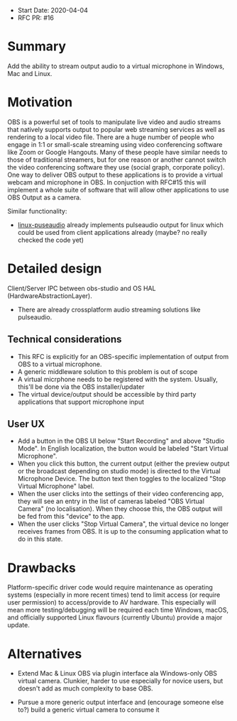 - Start Date: 2020-04-04
- RFC PR: #16

# Summary

Add the ability to stream output audio to a virtual microphone in Windows, Mac and Linux.

# Motivation

OBS is a powerful set of tools to manipulate live video and audio streams that natively supports output to popular web streaming services as well as rendering to a local video file. There are a huge number of people who engage in 1:1 or small-scale streaming using video conferencing software like Zoom or Google Hangouts. Many of these people have similar needs to those of traditional streamers, but for one reason or another cannot switch the video conferencing software they use (social graph, corporate policy). One way to deliver OBS output to these applications is to provide a virtual webcam and microphone in OBS. In conjuction with RFC#15 this will implement a whole suite of software that will allow other applications to use OBS Output as a camera.

Similar functionality: 
- [linux-puseaudio](https://github.com/obsproject/obs-studio/tree/master/plugins/linux-pulseaudio) already implements pulseaudio output for linux which could be used from client applications already (maybe? no really checked the code yet)

# Detailed design

Client/Server IPC between obs-studio and OS HAL (HardwareAbstractionLayer).

- There are already crossplatform audio streaming solutions like pulseaudio.

## Technical considerations

- This RFC is explicitly for an OBS-specific implementation of output from OBS to a virtual microphone.
- A generic middleware solution to this problem is out of scope
- A virtual micrphone needs to be registered with the system. Usually, this'll be done via the OBS installer/updater
- The virtual device/output should be accessible by third party applications that support microphone input

## User UX

- Add a button in the OBS UI below "Start Recording" and above "Studio Mode". In English localization, the button would be labeled "Start Virtual Microphone".
- When you click this button, the current output (either the preview output or the broadcast depending on studio mode) is directed to the Virtual Microphone Device. The button text then toggles to the localized "Stop Virtual Microphone" label.
- When the user clicks into the settings of their video conferencing app, they will see an entry in the list of cameras labeled "OBS Virtual Camera" (no localisation). When they choose this, the OBS output will be fed from this "device" to the app.
- When the user clicks "Stop Virtual Camera", the virtual device no longer receives frames from OBS. It is up to the consuming application what to do in this state.

# Drawbacks

Platform-specific driver code would require maintenance as operating systems (especially in more recent times) tend to limit access (or require user permission) to access/provide to AV hardware. This especially will mean more testing/debugging will be required each time Windows, macOS, and officially supported Linux flavours (currently Ubuntu) provide a major update.

# Alternatives

* Extend Mac & Linux OBS via plugin interface ala Windows-only OBS virtual camera. Clunkier, harder to use especially for novice users, but doesn't add as much complexity to base OBS.

* Pursue a more generic output interface and (encourage someone else to?) build a generic virtual camera to consume it
